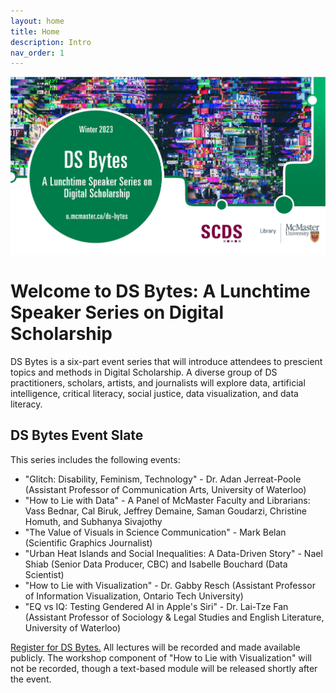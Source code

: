 ```yaml
---
layout: home
title: Home
description: Intro
nav_order: 1
---
```


<img src="assets/img/DSB-Final.png" alt="DS Bytes Series Poster" width="720">

# Welcome to DS Bytes: A Lunchtime Speaker Series on Digital Scholarship 

DS Bytes is a six-part event series that will introduce attendees to prescient topics and methods in Digital Scholarship. A diverse group of DS practitioners, scholars, artists, and journalists will explore data, artificial intelligence, critical literacy, social justice, data visualization, and data literacy.

## DS Bytes Event Slate

This series includes the following events:
- "Glitch: Disability, Feminism, Technology" - Dr. Adan Jerreat-Poole (Assistant Professor of Communication Arts, University of Waterloo)
- "How to Lie with Data" - A Panel of McMaster Faculty and Librarians: Vass Bednar, Cal Biruk, Jeffrey Demaine, Saman Goudarzi, Christine Homuth, and Subhanya Sivajothy  
- "The Value of Visuals in Science Communication" - Mark Belan (Scientific Graphics Journalist)
- "Urban Heat Islands and Social Inequalities: A Data-Driven Story" - Nael Shiab (Senior Data Producer, CBC) and Isabelle Bouchard (Data Scientist)
- "How to Lie with Visualization" - Dr. Gabby Resch (Assistant Professor of Information Visualization, Ontario Tech University)
- "EQ vs IQ: Testing Gendered AI in Apple's Siri" - Dr. Lai-Tze Fan (Assistant Professor of Sociology & Legal Studies and English Literature, University of Waterloo)

[Register for DS Bytes.](https://libcal.mcmaster.ca/calendar/scds?cid=7565&t=g&d=0000-00-00&cal=7565&ct=34374&inc=0)
All lectures will be recorded and made available publicly. The workshop component of "How to Lie with Visualization" will not be recorded, though a text-based module will be released shortly after the event.
